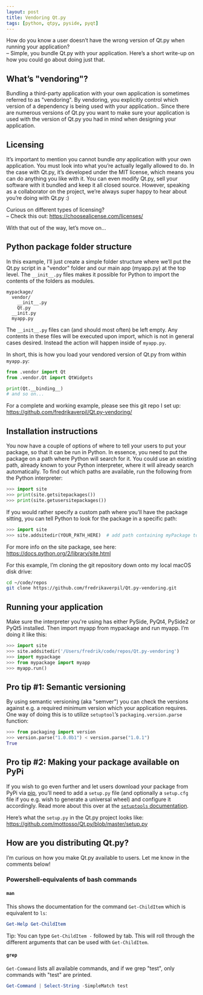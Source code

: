 ```yaml
---
layout: post
title: Vendoring Qt.py
tags: [python, qtpy, pyside, pyqt]
---
```


How do you know a user doesn’t have the wrong version of Qt.py when running your application?  
– Simple, you bundle Qt.py with your application. Here’s a short write-up on how you could go about doing just that.

<!--more-->


## What’s "vendoring"?

Bundling a third-party application with your own application is sometimes referred to as "vendoring". By vendoring, you explicitly control which version of a dependency is being used with your application.. Since there are numerous versions of Qt.py you want to make sure your application is used with the version of Qt.py you had in mind when designing your application.


## Licensing

It’s important to mention you cannot bundle *any* application with your own application. You must look into what you’re actually legally allowed to do. In the case with Qt.py, it’s developed under the MIT license, which means you can do anything you like with it. You can even modify Qt.py, sell your software with it bundled and keep it all closed source. However, speaking as a collaborator on the project, we’re always super happy to hear about you’re doing with Qt.py :)

Curious on different types of licensing?  
– Check this out: https://choosealicense.com/licenses/

With that out of the way, let’s move on...


## Python package folder structure

In this example, I’ll just create a simple folder structure where we’ll put the Qt.py script in a "vendor" folder and our main app (myapp.py) at the top level. The `__init__.py` files makes it possible for Python to import the contents of the folders as modules.

```
mypackage/
  vendor/
    __init__.py
    Qt.py
  __init.py
  myapp.py
```

The `__init__.py` files can (and should most often) be left empty. Any contents in these files will be executed upon import, which is not in general cases desired. Instead the action will happen inside of `myapp.py`.

In short, this is how you load your vendored version of Qt.py from within `myapp.py`:

```python
from .vendor import Qt
from .vendor.Qt import QtWidgets

print(Qt.__binding__)
# and so on...
```

For a complete and working example, please see this git repo I set up: https://github.com/fredrikaverpil/Qt.py-vendoring/


## Installation instructions

You now have a couple of options of where to tell your users to put your package, so that it can be run in Python. In essence, you need to put the package on a path where Python will search for it. You could use an existing path, already known to your Python interpreter, where it will already search automatically. To find out which paths are available, run the following from the Python interpreter:

```python
>>> import site
>>> print(site.getsitepackages())
>>> print(site.getusersitepackages())
```

If you would rather specify a custom path where you’ll have the package sitting, you can tell Python to look for the package in a specific path:

```python
>>> import site
>>> site.addsitedir(YOUR_PATH_HERE)  # add path containing myPackage to PYTHONPATH
```

For more info on the site package, see here: https://docs.python.org/2/library/site.html

For this example, I’m cloning the git repository down onto my local macOS disk drive:

```bash
cd ~/code/repos
git clone https://github.com/fredrikaverpil/Qt.py-vendoring.git
```

## Running your application

Make sure the interpreter you're using has either PySide, PyQt4, PySide2 or PyQt5 installed. Then import myapp from mypackage and run myapp. I’m doing it like this:

```python
>>> import site
>>> site.addsitedir('/Users/fredrik/code/repos/Qt.py-vendoring')
>>> import mypackage
>>> from mypackage import myapp
>>> myapp.run()
```

## Pro tip #1: Semantic versioning

By using semantic versioning (aka "semver") you can check the versions against e.g. a required minimum version which your application requires. One way of doing this is to utilize `setuptool`’s `packaging.version.parse` function:

```python
>>> from packaging import version
>>> version.parse("1.0.0b1") < version.parse("1.0.1")
True
```

## Pro tip #2: Making your package available on PyPi

If you wish to go even further and let users download your package from PyPi via [pip](https://packaging.python.org/installing/), you’ll need to add a `setup.py` file (and optionally a `setup.cfg` file if you e.g. wish to generate a universal wheel) and configure it accordingly. Read more about this over at the [`setuptools` documentation](https://packaging.python.org/distributing/).

Here’s what the `setup.py` in the Qt.py project looks like: https://github.com/mottosso/Qt.py/blob/master/setup.py


## How are you distributing Qt.py?

I’m curious on how you make Qt.py available to users. Let me know in the comments below!















### Powershell-equivalents of bash commands

#### `man`

This shows the documentation for the command `Get-ChildItem` which is equivalent to `ls`:

```powershell
Get-Help Get-ChildItem
```

Tip: You can type `Get-ChildItem -` followed by tab. This will roll through the different arguments that can be used with `Get-ChildItem`.


#### `grep`

`Get-Command` lists all available commands, and if we grep "test", only commands with "test" are printed.

```powershell
Get-Command | Select-String -SimpleMatch test
```
